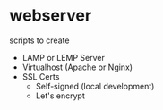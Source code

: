 # webserver

scripts to create 
- LAMP or LEMP Server
- Virtualhost (Apache or Nginx)
- SSL Certs
  - Self-signed  (local development)
  - Let's encrypt
